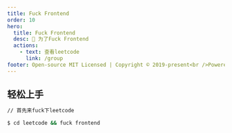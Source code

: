```yaml
---
title: Fuck Frontend
order: 10
hero:
  title: Fuck Frontend
  desc: 📖 为了Fuck Frontend
  actions:
    - text: 查看leetcode
      link: /group
footer: Open-source MIT Licensed | Copyright © 2019-present<br />Powered by self
---
```


## 轻松上手

```bash
// 首先来fuck下leetcode

$ cd leetcode && fuck frontend

```
